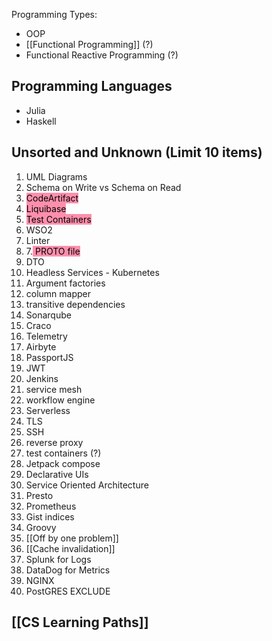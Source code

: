 Programming Types:
- OOP
- [[Functional Programming]] (?)
- Functional Reactive Programming (?)

## Programming Languages
* Julia
* Haskell


## Unsorted and Unknown (Limit 10 items)
1. UML Diagrams
2. Schema on Write vs Schema on Read
3. <mark style="background: #FF5582A6;">CodeArtifact</mark>
4. <mark style="background: #FF5582A6;">Liquibase</mark>
5. <mark style="background: #FF5582A6;">Test Containers</mark>
6. WSO2
7. Linter
8. 7.<mark style="background: #FF5582A6;"> PROTO file</mark>
9. DTO
10. Headless Services - Kubernetes
11. Argument factories
12. column mapper
13. transitive dependencies
14. Sonarqube
15. Craco
16. Telemetry
17. Airbyte
18. PassportJS
19. JWT
20. Jenkins
21. service mesh
22. workflow engine
23. Serverless
24. TLS
25. SSH
26. reverse proxy
27. test containers (?)
28. Jetpack compose
29. Declarative UIs
30. Service Oriented Architecture
31. Presto
32. Prometheus
33. Gist indices
34. Groovy
35. [[Off by one problem]]
36. [[Cache invalidation]]
37. Splunk for Logs
38. DataDog for Metrics
39. NGINX
40. PostGRES EXCLUDE


## [[CS Learning Paths]]